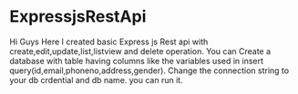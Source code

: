 # ExpressjsRestApi

Hi Guys Here I created basic Express js Rest api with create,edit,update,list,listview and delete operation.
You can Create a database with table having columns like the variables used in insert query(id,email,phoneno,address,gender).
Change the connection string to your db crdential and db name. you can run it.
